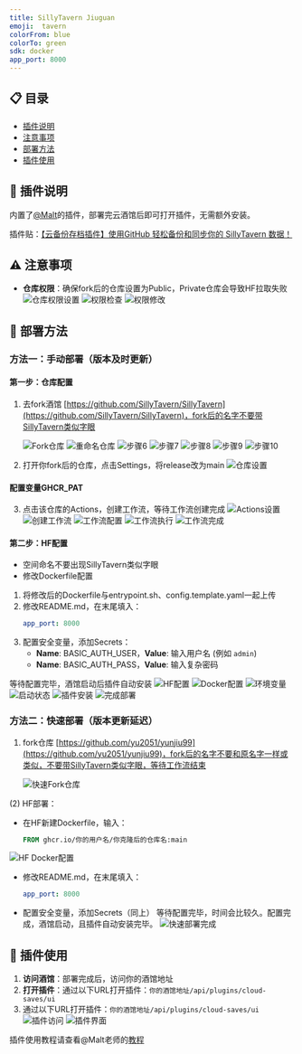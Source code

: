 ```yaml
---
title: SillyTavern Jiuguan
emoji:  tavern
colorFrom: blue
colorTo: green
sdk: docker
app_port: 8000
---
```


## 📋 目录

- [插件说明](#插件说明)
- [注意事项](#注意事项)
- [部署方法](#部署方法)
- [插件使用](#插件使用)

## 🔌 插件说明

内置了[@Malt](https://github.com/fuwei99)的插件，部署完云酒馆后即可打开插件，无需额外安装。

插件贴：[【云备份存档插件】使用GitHub 轻松备份和同步你的 SillyTavern 数据！](https://discord.com/channels/1134557553011998840/1361327099331481621)

## ⚠️ 注意事项

- **仓库权限**：确保fork后的仓库设置为Public，Private仓库会导致HF拉取失败
  ![仓库权限设置](images/wps1.png)
  ![权限检查](images/wps2.png)
  ![权限修改](images/wps3.png)

## 🚀 部署方法

### 方法一：手动部署（版本及时更新）

#### 第一步：仓库配置

1. 去fork酒馆 [https://github.com/SillyTavern/SillyTavern](https://github.com/SillyTavern/SillyTavern)，fork后的名字不要带SillyTavern类似字眼
   
   ![Fork仓库](images/wps4.png)
   ![重命名仓库](images/wps5.png)
   ![步骤6](images/wps6.png)
   ![步骤7](images/wps7.png)
   ![步骤8](images/wps8.png)
   ![步骤9](images/wps9.png)
   ![步骤10](images/wps10.png)

3. 打开你fork后的仓库，点击Settings，将release改为main
   ![仓库设置](images/wps11.png)

#### 配置变量GHCR_PAT

3. 点击该仓库的Actions，创建工作流，等待工作流创建完成
   ![Actions设置](images/wps12.png)
   ![创建工作流](images/wps13.png)
   ![工作流配置](images/wps14.png)
   ![工作流执行](images/wps15.png)
   ![工作流完成](images/wps16.png)

#### 第二步：HF配置

- 空间命名不要出现SillyTavern类似字眼
- 修改Dockerfile配置
1. 将修改后的Dockerfile与entrypoint.sh、config.template.yaml一起上传
2. 修改README.md，在末尾填入：
   ```yaml
   app_port: 8000
   ```
3. 配置安全变量，添加Secrets：
   - **Name**: BASIC_AUTH_USER，**Value**: 输入用户名 (例如 `admin`)
   - **Name**: BASIC_AUTH_PASS，**Value**: 输入复杂密码

等待配置完毕，酒馆启动后插件自动安装
   ![HF配置](images/wps17.png)
   ![Docker配置](images/wps18.png)
   ![环境变量](images/wps19.png)
   ![启动状态](images/wps20.png)
   ![插件安装](images/wps21.png)
   ![完成部署](images/wps22.png)

### 方法二：快速部署（版本更新延迟）

1. fork仓库 [https://github.com/yu2051/yunjiu99](https://github.com/yu2051/yunjiu99)，fork后的名字不要和原名字一样或类似，不要带SillyTavern类似字眼，等待工作流结束
   
   ![快速Fork仓库](images/wps25.jpg)

(2) HF部署：
  - 在HF新建Dockerfile，输入：
    ```dockerfile
    FROM ghcr.io/你的用户名/你克隆后的仓库名:main
    ```
   ![HF Docker配置](images/wps26.png)
  - 修改README.md，在末尾填入：
    ```yaml
    app_port: 8000
    ```
  - 配置安全变量，添加Secrets（同上）
 等待配置完毕，时间会比较久。配置完成，酒馆启动，且插件自动安装完毕。
   ![快速部署完成](images/wps27.png)

## 📱 插件使用

1. **访问酒馆**：部署完成后，访问你的酒馆地址
2. **打开插件**：通过以下URL打开插件：`你的酒馆地址/api/plugins/cloud-saves/ui`
2. 通过以下URL打开插件：`你的酒馆地址/api/plugins/cloud-saves/ui`
   ![插件访问](images/wps23.png)
   ![插件界面](images/wps24.png)

插件使用教程请查看@Malt老师的[教程](https://discord.com/channels/1134557553011998840/1361327099331481621)
